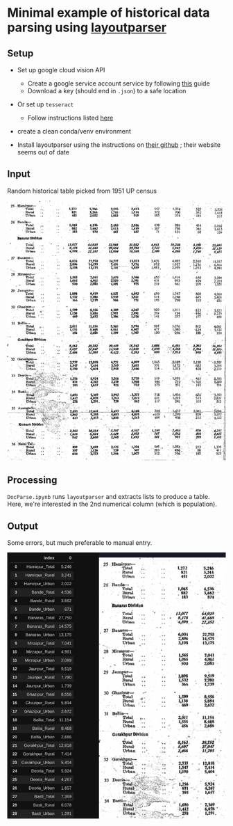 # Minimal example of historical data parsing using [layoutparser](https://layout-parser.github.io/)

## Setup

+ Set up google cloud vision API
  + Create a google service account service by following [this](https://cloud.google.com/vision/docs/detect-labels-image-client-libraries#client-libraries-install-python) guide
  + Download a key (should end in `.json`) to a safe location
+ Or set up `tesseract`
  + Follow instructions listed [here](https://github.com/madmaze/pytesseract#installation)

+ create a clean conda/venv environment
+ Install layoutparser using the instructions on [their github](https://github.com/Layout-Parser/layout-parser#installation) ; their website seems out of date


## Input 

Random historical table picked from 1951 UP census

![](UP_census_51.png)

## Processing

`DocParse.ipynb` runs `layoutparser` and extracts lists to produce a
table. Here, we're interested in the 2nd numerical column (which is
population).

## Output 

Some errors, but much preferable to manual entry.

![](success.png)


